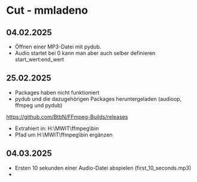 # Cut - mmladeno
## 04.02.2025
* Öffnen einer MP3-Datei mit pydub.
* Audio startet bei 0 kann man aber auch selber definieren start_wert:end_wert


## 25.02.2025
* Packages haben nicht funktioniert
* pydub und die dazugehörigen Packages heruntergeladen (audioop, ffmpeg und pydub)

https://github.com/BtbN/FFmpeg-Builds/releases
* Extrahiert in: H:\MWIT\ffmpeg\bin 
* Pfad um H:\MWIT\ffmpeg\bin ergänzen

## 04.03.2025
* Ersten 10 sekunden einer Audio-Datei abspielen (first_10_seconds.mp3)
* 